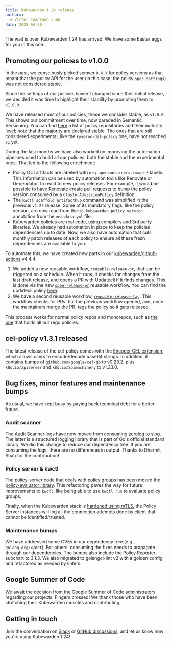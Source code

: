 ```yaml
---
title: Kubewarden 1.24 release
authors:
  - Víctor Cuadrado Juan
date: 2025-04-30
---
```


The wait is over, Kubewarden 1.24 has arrived! We have some Easter eggs for you
in this one.

## Promoting our policies to v1.0.0

In the past, we consciously picked semver `0.X.Y` for policy versions as that
meant that the policy API for the user (in this case, the policy
`spec.settings`) was not considered stable.

Since the settings of our policies haven't changed since their initial release,
we decided it was time to highlight their stability by promoting them to `v1.0.0`.

We have released most of our policies, those we consider stable,
as `v1.0.0`. This shows our commitment over time,
now paraded in Semantic Versioning. You can find
[here](https://github.com/kubewarden/community?tab=readme-ov-file#repositories)
a list of policy repositories and their maturity level; note that the
majority are declared stable. The ones that are still considered experimental,
like the `kyverno-dsl-policy` one, have not reached `v1` yet.

During the last months we have also worked on improving the automation pipelines
used to build all our policies, both the stable and the experimental ones.
That led to the following enrichment:

- Policy OCI artifacts are labeled with `org.opencontainers.image.*` labels. This
  information can be used by automation tools like Renovate or Dependabot to react
  to new policy releases. For example, it would be possible to have Renovate create
  pull requests to bump the policy version consumed by a `ClusterAdmissionPolicy`
  definition.
- The `kwctl scaffold artifacthub` command was simplified in the previous
  `v1.23` release. Some of its mandatory flags, like the policy version, are now
  read from the `io.kubewarden.policy.version` annotation from the `metadata.yml`
  file.
- Kubewarden policies are real code, using compilers and 3rd party libraries. We already
  had automation in place to keep the policies dependencies up to date. Now, we also
  have automation that cuts monthly patch releases of each policy to ensure
  all these fresh dependencies are available to you.

To automate this, we have created new parts in our
[kubewarden/github-actions](https://github.com/kubewarden/github-actions)
v4.4.4:

1. We added a new reusable workflow, `reusable-release-pr`, that can be
   triggered on a schedule. When it runs, it checks for changes from the last
   draft release, and opens a PR with [Updatecli](updatecli.io) if it finds changes. This is done
   via the new
   [`open-release-pr`](https://github.com/kubewarden/github-actions/blob/main/.github/workflows/reusable-release-pr.yml) reusable workflow.
   You can find the updatecli policy
   [here](https://github.com/kubewarden/automation/tree/main/updatecli).
2. We have a second reusable workflow,
   [`reusable-release-tag`](https://github.com/kubewarden/github-actions/blob/main/.github/workflows/reusable-release-tag.yml).
   This workflow checks for PRs that the previous workflow opened, and, once the
   maintainers merge the PR, tags the policy so it gets released.

This process works for normal policy repos and monorepos, such as
[the one](https://github.com/kubewarden/rego-policies-library) that holds all our
rego policies.

## cel-policy v1.3.1 released

The latest release of the cel-policy comes with the [Encoder CEL
extension](https://pkg.go.dev/github.com/google/cel-go/ext#Encoders), which
allows users to encode/decode base64 strings. In addition, it contains bumps of
`github.com/google/cel-go` to v0.23.2, plus `k8s.io/apiserver` and
`k8s.io/apimachinery` to v1.33.0.

## Bug fixes, minor features and maintenance bumps

As usual, we have kept busy by paying back technical debt for a better future.

### Audit scanner

The Audit Scanner logs have now moved from consuming [zerolog](https://github.com/rs/zerolog) to
[slog](https://pkg.go.dev/log/slog). The latter is a structured logging library
that is part of Go's official standard library. We did this change to
reduce our dependency tree.
If you are consuming the logs, there are no differences in output.
Thanks to Dharmit Shah for the contribution!

### Policy server & kwctl

The policy-server code that deals with [policy groups](https://docs.kubewarden.io/howtos/policy-groups) has been moved the
[policy-evaluator library](https://github.com/kubewarden/policy-evaluator/).
This refactoring paves the way for future improvements to `kwctl`, like being able
to use `kwctl run` to evaluate policy groups.

Finally, when the Kubewarden stack is [hardened using
mTLS](https://docs.kubewarden.io/reference/security-hardening/webhooks-hardening#require-the-kubernetes-api-server-to-authenticate-to-the-webhook),
the Policy Server instances will
log all the connection attempts done by client that cannot be identified/trusted.

### Maintenance bumps

We have addressed some CVEs in our dependency tree (e.g., `golang.org/x/net`).
For others, consuming the fixes needs to propagate through our dependencies.
The bumps also include the Policy Reporter subchart to 3.1.3. We also migrated
to golangci-lint v2 with a golden config and refactored as needed by linters.

## Google Summer of Code

We await the decision from the Google Summer of Code administrators regarding
our projects. Fingers crossed! We thank those who have been
stretching their Kubewarden muscles and contributing.

## Getting in touch

Join the conversation on
[Slack](https://kubernetes.slack.com/?redir=%2Fmessages%2Fkubewarden)
or
[GitHub discussions](https://github.com/orgs/kubewarden/discussions).
and let us know how you're using Kubewarden 1.24!
